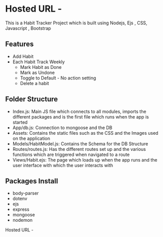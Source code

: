 # Hosted URL - 

This is a Habit Tracker  Project which is built using Nodejs, Ejs , CSS, Javascript , Bootstrap


## Features
- Add Habit <br/>
- Each Habit Track Weekly<br/>
  - Mark Habit as Done
  - Mark as Undone
  - Toggle to Default - No action setting
  - Delete a habit

## Folder Structure 
- Index.js: Main JS file which connects to all modules, imports the different packages and is the first file which runs when the app is started
- App/db.js: Connection to mongoose and the DB
- Assets: Contains the static files such as the CSS and the Images used on the application
- Models/HabitModel.js: Contains the Schema for the DB Structure
- Routes/routes.js: Has the different routes set up and the various functions which are triggered when navigated to a route
- Views/Habit.ejs: The page which loads up when the app runs and the user interface with which the user interacts with

## Packages Install
- body-parser <br/>
- dotenv<br/>
- ejs<br/>
- express<br/>
- mongoose<br/>
- nodemon<br/>

Hosted URL - 


